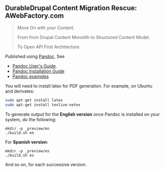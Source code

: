 ## DurableDrupal Content Migration Rescue: AWebFactory.com

> Move On with your Content.
>
> From from Drupal Content Monolith to Structured Content Model.
> 
> To Open API First Architecture.

Published using [Pandoc](http://pandoc.org/). See

* [Pandoc User's Guide](http://pandoc.org/MANUAL.html#images).
* [Pandoc Installation Guide](http://pandoc.org/installing.html)
* [Pandoc examples](http://pandoc.org/demos.html)

You will need to install latex for PDF generation. For example, on Ubuntu and derivates:

``` bash
sudo apt-get install latex
sudo apt-get install texlive-xetex
```

To generate output for the **English version** once Pandoc is installed on your system, do the following:

```
mkdir -p _preview/en
./build.sh en
```

For **Spanish version**:

```
mkdir -p _preview/es
./build.sh es
```

And so on, for each successive version.
